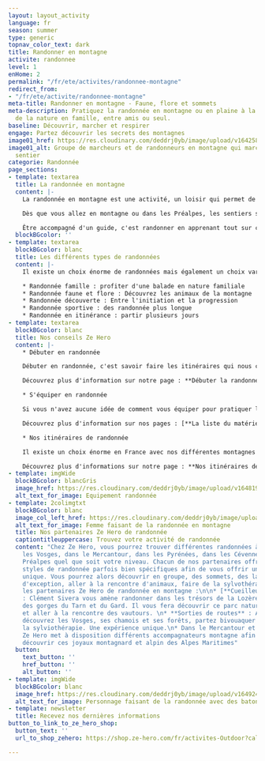 ```yaml
---
layout: layout_activity
language: fr
season: summer
type: generic
topnav_color_text: dark
title: Randonner en montagne
activite: randonnee
level: 1
enHome: 2
permalink: "/fr/ete/activites/randonnee-montagne"
redirect_from:
- "/fr/ete/activite/randonnee-montagne"
meta-title: Randonner en montagne - Faune, flore et sommets
meta-description: Pratiquez la randonnée en montagne ou en plaine à la découverte
  de la nature en famille, entre amis ou seul.
baseline: Découvrir, marcher et respirer
engage: Partez découvrir les secrets des montagnes
image01_href: https://res.cloudinary.com/deddrj0yb/image/upload/v1642582618/website/summer/pexels-eric-sanman-1365425_uouohg.jpg
image01_alt: Groupe de marcheurs et de randonneurs en montagne qui marchent sur un
  sentier
categorie: Randonnée
page_sections:
- template: textarea
  title: La randonnée en montagne
  content: |-
    La randonnée en montagne est une activité, un loisir qui permet de marcher sur des sentiers balisés. Randonner en montagne, c’est s'en aller marcher en suivant un itinéraire, c’est découvrir un environnement naturel, des lacs, sa faune et flore et ses sommets. Partir en randonnée, c’est faire une activité physique agréable dans un cadre magnifique. C’est également aller dans des lieux inaccessibles en voiture, dans le calme afin de se faire du bien. Elle peut se pratiquer seul ou en groupe, accompagné ou non d’un accompagnateur de moyenne montagne ou d'un guide.

    Dès que vous allez en montagne ou dans les Préalpes, les sentiers seront balisés par des panneaux, vous retrouverez également des marques au sol de peinture par exemple jaune, blanche et rouge pour les GR (grande randonnée) mais aussi des cairns (petite pyramide de pierre faite par l’homme).

    Être accompagné d'un guide, c'est randonner en apprenant tout sur ce qu'il vous entoure, c'est être guidé vers les plus beaux lieux.
  blockBGcolor: ''
- template: textarea
  blockBGcolor: blanc
  title: Les différents types de randonnées
  content: |-
    Il existe un choix énorme de randonnées mais également un choix varié de types de randonnées. Chacune peut être spécifique par ses sentiers, son dénivelé et ses kilomètres, pour son accessibilité, ses points remarquables etc. Afin que vous vous retrouviez dans ces différents types de randonnées, nous avons créé une segmentation pour vous permettre de trouver la randonnée qui vous convient :

    * Randonnée famille : profiter d'une balade en nature familiale
    * Randonnée faune et flore : Découvrez les animaux de la montagne
    * Randonnée découverte : Entre l'initiation et la progression
    * Randonnée sportive : des randonnée plus longue
    * Randonnée en itinérance : partir plusieurs jours
- template: textarea
  blockBGcolor: blanc
  title: Nos conseils Ze Hero
  content: |-
    * Débuter en randonnée

    Débuter en randonnée, c'est savoir faire les itinéraires qui nous conviennent et qui sont adaptés à notre niveau. Il est important de ne pas brûler les étapes et de comprendre les différents aspects de la randonnée en montagne. C'est donc acquérir différents aspects physiques mais également des connaissances sur l'environnement, le terrain, la météorologie ainsi que le matériel. Avoir un guide vous permet de bien débuter et de comprendre toutes ces notions en pratiquants la randonnée avec ce guide.

    Découvrez plus d'information sur notre page : **Débuter la randonnée**

    * S'équiper en randonnée

    Si vous n'avez aucune idée de comment vous équiper pour pratiquer la randonnée, nous allons vous aider. Il y a des équipements plus adaptés à la marche et à la randonnée et qui vous permettrons d'être plus à l'aise, d'avoir une liberté de mouvement plus importante. Les chaussures de randonnée sont un équipement important à bien choisir, comme le sac à dos. Vous évoluerez dans un milieu naturel qui peut être changeant et incertain, il faut donc toujours prévoir les imprévisibilités.

    Découvrez plus d'information sur nos pages : [**La liste du matériel à mettre dans son sac à dos **](https://www.ze-hero.com/fr/ete/conseils/liste-materiel-randonnee)et [**bien préparer sa 1er sortie de randonnée**](https://www.ze-hero.com/fr/ete/conseils/preparer-sa-sortie-randonnee-a-la-journee)

    * Nos itinéraires de randonnée

    Il existe un choix énorme en France avec nos différentes montagnes telles que dans les Pyrénées, la Vanoise, le Jura, les Vosges, le Mercantour, les Bauges, les Ecrins, le Queyras, la vallée de Chamonix et bien d’autres. On retrouve des massifs et des parcs où la végétation est très différente, tout comme la roche et l'environnement, des lieux plus minérales ou plus boisés, des lieux avec des glaciers et d’autres entourés de sapins. Vous avez le choix, de plus les différents GR vous amènent à travers des lieux uniques. Nous avons sélectionné chez Ze Hero avec nos partenaires des randonnées dans les Alpes Maritimes à travers les Préalpes d'Azur et le Mercantour. Mais nous avons également sélectionné des itinéraires incroyables en Savoie, en Haute Savoie, dans les Cévennes, la Lozère ainsi que les Vosges.

    Découvrez plus d'informations sur notre page : **Nos itinéraires de randonnée**
- template: imgWide
  blockBGcolor: blancGris
  image_href: https://res.cloudinary.com/deddrj0yb/image/upload/v1648195884/website/assets/Recadr%C3%A9es/randonnee.png
  alt_text_for_image: Equipement randonnée
- template: 2colimgtxt
  blockBGcolor: blanc
  image_col_left_href: https://res.cloudinary.com/deddrj0yb/image/upload/v1646301523/website/summer/lucas-favre-GzcI_rMNclY-unsplash_rwravw.jpg
  alt_text_for_image: Femme faisant de la randonnée en montagne
  title: Nos partenaires Ze Hero de randonnée
  captiontitleuppercase: Trouvez votre activité de randonnée
  content: "Chez Ze Hero, vous pourrez trouver différentes randonnées à faire dans
    les Vosges, dans le Mercantour, dans les Pyrénées, dans les Cévennes et dans les
    Préalpes quel que soit votre niveau. Chacun de nos partenaires offre différents
    styles de randonnée parfois bien spécifiques afin de vous offrir une expérience
    unique. Vous pourrez alors découvrir en groupe, des sommets, des lacs, des lieux
    d'exception, aller à la rencontre d'animaux, faire de la sylvothérapie.\n\nVoici
    les partenaires Ze Hero de randonnée en montagne :\n\n* [**Cueilleur de sommets**](https://www.ze-hero.com/fr/ete/partenaires/clement-sivera)
    : Clément Sivera vous amène randonner dans les trésors de la Lozère, des Cévennes,
    des gorges du Tarn et du Gard. Il vous fera découvrir ce parc naturel fabuleux
    et aller à la rencontre des vautours. \n* **Sorties de routes** : Avec Albane,
    découvrez les Vosges, ses chamois et ses forêts, partez bivouaquer et faire de
    la sylviothérapie. Une expérience unique.\n* Dans le Mercantour et les Préalpes,
    Ze Hero met à disposition différents accompagnateurs montagne afin de vous faire
    découvrir ces joyaux montagnard et alpin des Alpes Maritimes"
  button:
    text_button: ''
    href_button: ''
    alt_button: ''
- template: imgWide
  blockBGcolor: blanc
  image_href: https://res.cloudinary.com/deddrj0yb/image/upload/v1649247144/website/assets/Personnages%20poses/Poses%20format%20large/Randonnee_Pose.png
  alt_text_for_image: Personnage faisant de la randonnée avec des batons
- template: newsletter
  title: Recevez nos dernières informations
button_to_link_to_ze_hero_shop:
  button_text: ''
  url_to_shop_zehero: https://shop.ze-hero.com/fr/activites-Outdoor?calessonstype=all&catypegenderlistsummer=all&calessonsactivitytype=all&start-date=

---
```

